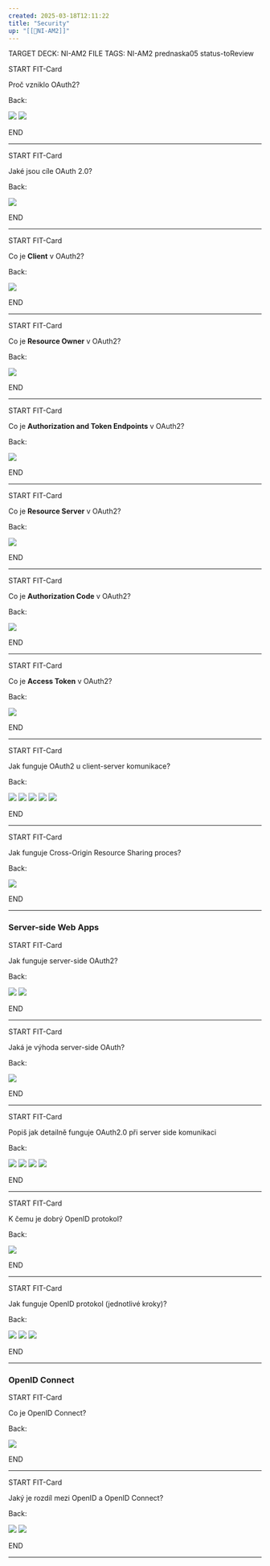 ```yaml
---
created: 2025-03-18T12:11:22
title: "Security"
up: "[[📖NI-AM2]]"
---
```


TARGET DECK: NI-AM2
FILE TAGS: NI-AM2 prednaska05 status-toReview


START
FIT-Card

Proč vzniklo OAuth2?

Back:

![](../../Assets/Pasted%20image%2020250318121217.png)
![](../../Assets/Pasted%20image%2020250318121228.png)


END

---


START
FIT-Card

Jaké jsou cíle OAuth 2.0?

Back:

![](../../Assets/Pasted%20image%2020250318121246.png)

END

---


START
FIT-Card

Co je **Client** v OAuth2?

Back:

![](../../Assets/Pasted%20image%2020250318121302.png)

END

---


START
FIT-Card

Co je **Resource Owner** v OAuth2?

Back:

![](../../Assets/Pasted%20image%2020250318121314.png)

END

---


START
FIT-Card

Co je **Authorization and Token Endpoints** v OAuth2?

Back:

![](../../Assets/Pasted%20image%2020250318121330.png)

END

---


START
FIT-Card

Co je **Resource Server** v OAuth2?

Back:

![](../../Assets/Pasted%20image%2020250318121407.png)

END

---


START
FIT-Card

Co je **Authorization Code** v OAuth2?

Back:

![](../../Assets/Pasted%20image%2020250318121402.png)

END

---


START
FIT-Card

Co je **Access Token** v OAuth2?

Back:

![](../../Assets/Pasted%20image%2020250318121358.png)

END

---


START
FIT-Card

Jak funguje OAuth2 u client-server komunikace?

Back:

![](../../Assets/Pasted%20image%2020250318121636.png)
![](../../Assets/Pasted%20image%2020250318121646.png)
![](../../Assets/Pasted%20image%2020250318121718.png)
![](../../Assets/Pasted%20image%2020250318121726.png)
![](../../Assets/Pasted%20image%2020250318121734.png)

END

---


START
FIT-Card

Jak funguje Cross-Origin Resource Sharing proces?

Back:

![](../../Assets/Pasted%20image%2020250318121757.png)

END

---

### Server-side Web Apps


START
FIT-Card

Jak funguje server-side OAuth2?

Back:

![](../../Assets/Pasted%20image%2020250318121845.png)
![](../../Assets/Pasted%20image%2020250318121836.png)

END

---


START
FIT-Card

Jaká je výhoda server-side OAuth?

Back:

![](../../Assets/Pasted%20image%2020250318121902.png)

END

---


START
FIT-Card

Popiš jak detailně funguje OAuth2.0 při server side komunikaci

Back:

![](../../Assets/Pasted%20image%2020250318121925.png)
![](../../Assets/Pasted%20image%2020250318121931.png)
![](../../Assets/Pasted%20image%2020250318121937.png)
![](../../Assets/Pasted%20image%2020250318122002.png)

END

---


START
FIT-Card

K čemu je dobrý OpenID protokol?

Back:

![](../../Assets/Pasted%20image%2020250318122056.png)

END

---


START
FIT-Card

Jak funguje OpenID protokol (jednotlivé kroky)?

Back:

![](../../Assets/Pasted%20image%2020250318122116.png)
![](../../Assets/Pasted%20image%2020250318122123.png)
![](../../Assets/Pasted%20image%2020250318122128.png)

END

---

### OpenID Connect

START
FIT-Card

Co je OpenID Connect?

Back:

![](../../Assets/Pasted%20image%2020250318122148.png)

END

---


START
FIT-Card

Jaký je rozdíl mezi OpenID a OpenID Connect?

Back:

![](../../Assets/Pasted%20image%2020250318122206.png)
![](../../Assets/Pasted%20image%2020250318122213.png)

END

---
